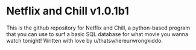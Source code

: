 # Netflix and Chill v1.0.1b1

This is the github repository for Netflix and Chill, a python-based program that you can use to surf a basic SQL database for what movie you wanna watch tonight! Written with love by u/thatswhereurwrongkiddo.

